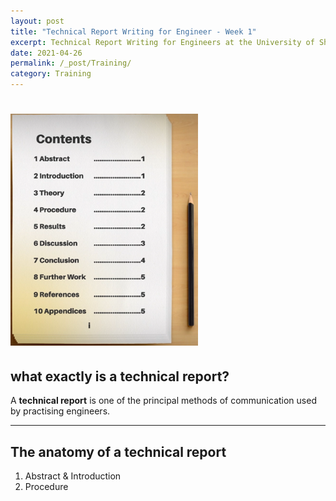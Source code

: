 ```yaml
---
layout: post
title: "Technical Report Writing for Engineer - Week 1"
excerpt: Technical Report Writing for Engineers at the University of Sheffield - 1주차
date: 2021-04-26
permalink: /_post/Training/
category: Training
---
```


# <img width="300px" src="/img/training/tech_report_1w.png">

## what exactly is a technical report?

A **technical report** is one of the principal methods of communication used by practising engineers.

- - -

## The anatomy of a technical report

1. Abstract & Introduction
2. Procedure